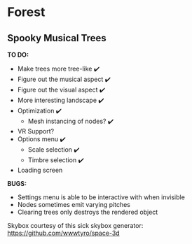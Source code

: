 # Forest

## Spooky Musical Trees

**TO DO:**

- Make trees more tree-like ✔️
- Figure out the musical aspect ✔️
- Figure out the visual aspect ✔️
- More interesting landscape ✔️
- Optimization ✔️
  - Mesh instancing of nodes? ✔️
- VR Support?
- Options menu ✔️
  - Scale selection ✔️
  - Timbre selection ✔️
- Loading screen

**BUGS:**

- Settings menu is able to be interactive with when invisible
- Nodes sometimes emit varying pitches
- Clearing trees only destroys the rendered object

Skybox courtesy of this sick skybox generator: https://github.com/wwwtyro/space-3d
